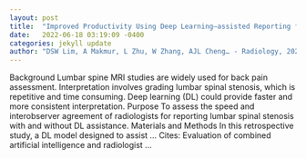 ```yaml
---
layout: post
title:  "Improved Productivity Using Deep Learning–assisted Reporting for Lumbar Spine MRI"
date:   2022-06-18 03:19:09 -0400
categories: jekyll update
author: "DSW Lim, A Makmur, L Zhu, W Zhang, AJL Cheng… - Radiology, 2022"
---
```

Background Lumbar spine MRI studies are widely used for back pain assessment. Interpretation involves grading lumbar spinal stenosis, which is repetitive and time consuming. Deep learning (DL) could provide faster and more consistent interpretation. Purpose To assess the speed and interobserver agreement of radiologists for reporting lumbar spinal stenosis with and without DL assistance. Materials and Methods In this retrospective study, a DL model designed to assist …
Cites: ‪Evaluation of combined artificial intelligence and radiologist …‬  